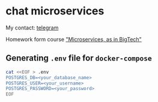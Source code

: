 # chat microservices

My contact: [telegram](https://t.me/cs_and_dev)

Homework form course ["Microservices, as in BigTech"](https://olezhek28.courses/)

## Generating `.env` file for `docker-compose`
```bash
cat <<EOF > .env
POSTGRES_DB=<your_database_name>
POSTGRES_USER=<your_username>
POSTGRES_PASSWORD=<your_password>
EOF
```